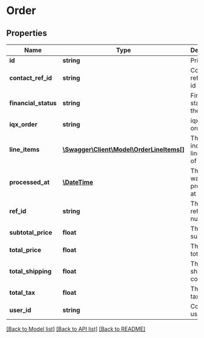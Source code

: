 # Order

## Properties
Name | Type | Description | Notes
------------ | ------------- | ------------- | -------------
**id** | **string** | Primary key | [optional] 
**contact_ref_id** | **string** | Contact reference id | [optional] 
**financial_status** | **string** | Financial status of the order | [optional] 
**iqx_order** | **string** | iqx internal order id | [optional] 
**line_items** | [**\Swagger\Client\Model\OrderLineItems[]**](OrderLineItems.md) | The individual line items of the order | [optional] 
**processed_at** | [**\DateTime**](\DateTime.md) | The Order was processed at | [optional] 
**ref_id** | **string** | The Order reference number | [optional] 
**subtotal_price** | **float** | The Order&#39;s sub total | [optional] 
**total_price** | **float** | The Order&#39;s total | [optional] 
**total_shipping** | **float** | The Order&#39;s shipping cost | [optional] 
**total_tax** | **float** | The Order&#39;s tax amount | [optional] 
**user_id** | **string** | Connected user id | [optional] 

[[Back to Model list]](../README.md#documentation-for-models) [[Back to API list]](../README.md#documentation-for-api-endpoints) [[Back to README]](../README.md)


